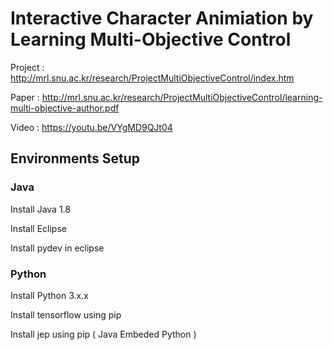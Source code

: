 # Interactive Character Animiation by Learning Multi-Objective Control
Project : http://mrl.snu.ac.kr/research/ProjectMultiObjectiveControl/index.htm

Paper : http://mrl.snu.ac.kr/research/ProjectMultiObjectiveControl/learning-multi-objective-author.pdf

Video : https://youtu.be/VYgMD9QJt04

## Environments Setup
### Java

  Install Java 1.8
  
  Install Eclipse

  Install pydev in eclipse


### Python

  Install Python 3.x.x

  Install tensorflow using pip

  Install jep using pip ( Java Embeded Python )




